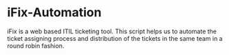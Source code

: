 # iFix-Automation
iFix is a web based ITIL ticketing tool. This script helps us to automate the ticket assigning process and distribution of the tickets in the same team in a round robin fashion.
